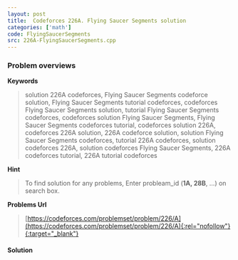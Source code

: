 ```yaml
---
layout: post
title:  Codeforces 226A. Flying Saucer Segments solution
categories: ['math']
code: FlyingSaucerSegments
src: 226A-FlyingSaucerSegments.cpp
---
```

### **Problem overviews**

**Keywords**
> solution 226A codeforces, Flying Saucer Segments codeforce solution, Flying Saucer Segments tutorial codeforces, codeforces Flying Saucer Segments solution, tutorial Flying Saucer Segments codeforces, codeforces solution Flying Saucer Segments, Flying Saucer Segments codeforces tutorial, codeforces solution 226A, codeforces 226A solution, 226A codeforce solution, solution Flying Saucer Segments codeforces, tutorial 226A codeforces, solution codeforces 226A, solution codeforces Flying Saucer Segments, 226A codeforces tutorial, 226A tutorial codeforces

**Hint**
> To find solution for any problems, Enter probleam_id (**1A, 28B**, ...) on search box. 

**Problems Url**
> [https://codeforces.com/problemset/problem/226/A](https://codeforces.com/problemset/problem/226/A){:rel="nofollow"}{:target="_blank"}

#### **Solution**



